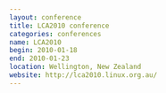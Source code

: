 ```yaml
---
layout: conference
title: LCA2010 conference
categories: conferences
name: LCA2010
begin: 2010-01-18
end: 2010-01-23
location: Wellington, New Zealand
website: http://lca2010.linux.org.au/
---
```

